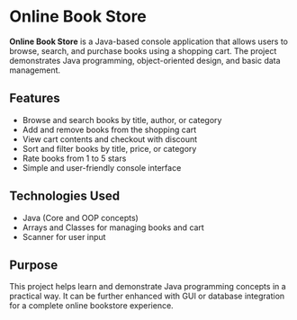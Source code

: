 # Online Book Store

**Online Book Store** is a Java-based console application that allows users to browse, search, and purchase books using a shopping cart. The project demonstrates Java programming, object-oriented design, and basic data management.

## Features
- Browse and search books by title, author, or category  
- Add and remove books from the shopping cart  
- View cart contents and checkout with discount  
- Sort and filter books by title, price, or category  
- Rate books from 1 to 5 stars  
- Simple and user-friendly console interface  

## Technologies Used
- Java (Core and OOP concepts)  
- Arrays and Classes for managing books and cart  
- Scanner for user input  

## Purpose
This project helps learn and demonstrate Java programming concepts in a practical way. It can be further enhanced with GUI or database integration for a complete online bookstore experience.
